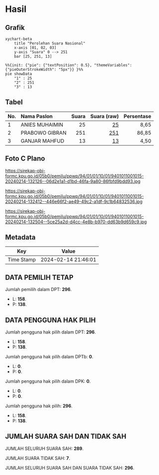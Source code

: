 # Hasil

## Grafik

```mermaid
xychart-beta
    title "Perolehan Suara Nasional"
    x-axis [01, 02, 03]
    y-axis "Suara" 0 --> 251
    bar [25, 251, 13]
```

```mermaid
%%{init: {"pie": {"textPosition": 0.5}, "themeVariables": {"pieOuterStrokeWidth": "5px"}} }%%
pie showData
    "1" : 25
    "2" : 251
    "3" : 13
```

## Tabel

| No. | Nama Paslon    | Suara | Suara (raw) | Persentase |
|:--- |:-------------- | -----:| -----------:| ----------:|
| 1   | ANIES MUHAIMIN | 25    | [25][p-1]   | 8,65       |
| 2   | PRABOWO GIBRAN | 251   | [251][p-2]  | 86,85      |
| 3   | GANJAR MAHFUD  | 13    | [13][p-3]   | 4,50       |


[p-1]: https://github.com/gigit-pemilu/pemilu-2024/blob/main/pilpres/hitung-suara/sub/94-papua-tengah/sub/01-nabire/sub/01-nabire/sub/1001-wonorejo/sub/015-tps/sub/paslon-1.txt
[p-2]: https://github.com/gigit-pemilu/pemilu-2024/blob/main/pilpres/hitung-suara/sub/94-papua-tengah/sub/01-nabire/sub/01-nabire/sub/1001-wonorejo/sub/015-tps/sub/paslon-2.txt
[p-3]: https://github.com/gigit-pemilu/pemilu-2024/blob/main/pilpres/hitung-suara/sub/94-papua-tengah/sub/01-nabire/sub/01-nabire/sub/1001-wonorejo/sub/015-tps/sub/paslon-3.txt

## Foto C Plano

https://sirekap-obj-formc.kpu.go.id/05b0/pemilu/ppwp/94/01/01/10/01/9401011001015-20240214-132126--06d2e1a1-d1bd-46fa-9a80-86fbfd9bdd93.jpg

https://sirekap-obj-formc.kpu.go.id/05b0/pemilu/ppwp/94/01/01/10/01/9401011001015-20240214-132412--446e66f2-ae49-49c2-a1df-9c1b64832536.jpg

https://sirekap-obj-formc.kpu.go.id/05b0/pemilu/ppwp/94/01/01/10/01/9401011001015-20240214-132504--5ce25a2d-d4cc-4e8b-b970-dd63b9d659c9.jpg


## Metadata

| Key        | Value               |
| ---------- | ------------------- |
| Time Stamp | 2024-02-14 21:46:01 |


## DATA PEMILIH TETAP

Jumlah pemilih dalam DPT: **296**.
 * L: **158**.
 * P: **138**.

## DATA PENGGUNA HAK PILIH

Jumlah pengguna hak pilih dalam DPT: **296**.
 * L: **158**.
 * P: **138**.

Jumlah pengguna hak pilih dalam DPTb: **0**.
 * L: **0**.
 * P: **0**.

Jumlah pengguna hak pilih dalam DPK: **0**.
 * L: **0**.
 * P: **0**.

Jumlah pengguna hak pilih: **296**.
 * L: **158**.
 * P: **138**.

## JUMLAH SUARA SAH DAN TIDAK SAH

JUMLAH SELURUH SUARA SAH: **289**.

JUMLAH SUARA TIDAK SAH: **7**.

JUMLAH SELURUH SUARA SAH DAN SUARA TIDAK SAH: **296**.


